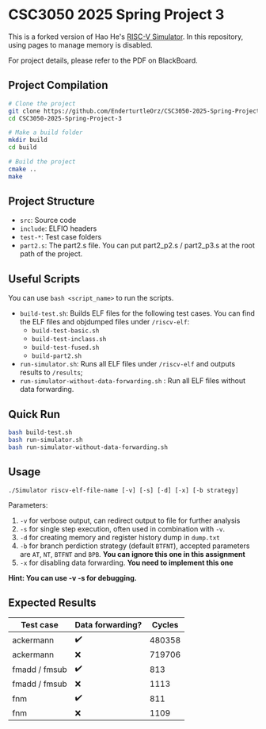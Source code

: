 # CSC3050 2025 Spring Project 3

This is a forked version of Hao He's [RISC-V Simulator](https://github.com/hehao98/RISCV-Simulator). In this repository, using pages to manage memory is disabled.

For project details, please refer to the PDF on BlackBoard.

## Project Compilation

```bash
# Clone the project
git clone https://github.com/EnderturtleOrz/CSC3050-2025-Spring-Project-3.git
cd CSC3050-2025-Spring-Project-3

# Make a build folder
mkdir build
cd build

# Build the project
cmake ..
make
```

## Project Structure

- `src`: Source code
- `include`: ELFIO headers
- `test-*`: Test case folders
- `part2.s`: The part2.s file. You can put part2_p2.s / part2_p3.s at the root path of the project.

## Useful Scripts

You can use `bash <script_name>` to run the scripts.

- `build-test.sh`: Builds ELF files for the following test cases. You can find the ELF files and objdumped files under `/riscv-elf`:
  - `build-test-basic.sh`
  - `build-test-inclass.sh`
  - `build-test-fused.sh`
  - `build-part2.sh`
- `run-simulator.sh`: Runs all ELF files under `/riscv-elf` and outputs results to `/results`;
- `run-simulator-without-data-forwarding.sh` : Run all ELF files without data forwarding.

## Quick Run

```bash
bash build-test.sh
bash run-simulator.sh
bash run-simulator-without-data-forwarding.sh
```

## Usage

```
./Simulator riscv-elf-file-name [-v] [-s] [-d] [-x] [-b strategy]
```
Parameters:

1. `-v` for verbose output, can redirect output to file for further analysis
2. `-s` for single step execution, often used in combination with `-v`.
3. `-d` for creating memory and register history dump in `dump.txt`
4. `-b` for branch perdiction strategy (default `BTFNT`), accepted parameters are `AT`, `NT`, `BTFNT` and `BPB`. **You can ignore this one in this assignment**
5. `-x` for disabling data forwarding. **You need to implement this one**

**Hint: You can use -v -s for debugging.**

## Expected Results

| Test case     | Data forwarding? | Cycles |
|---------------|------------------|--------|
| ackermann     | ✔️                | 480358 |
| ackermann     | ❌                | 719706 |
| fmadd / fmsub | ✔️                | 813    |
| fmadd / fmsub | ❌                | 1113   |
| fnm           | ✔️                | 811    |
| fnm           | ❌                | 1109   |
